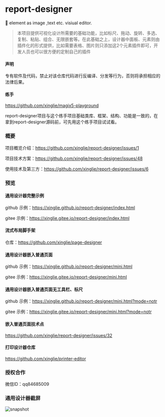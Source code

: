 # report-designer
🚀 element as image ,text etc. visiual editor.
> 本项目提供可视化设计所需要的基础功能，比如标尺、拖动、旋转、多选、复制、粘贴、组合、无限嵌套等。在此基础之上，设计器中面板、元素则由插件化的形式提供，比如需要表格、图片则只添加这2个元素插件即可，开发人员也可以很方便的定制自己的插件

#### 声明
专有软件及代码，禁止对该仓库代码进行反编译、分发等行为，否则将承担相应的法律后果。

#### 练手
https://github.com/xinglie/magix5-playground

report-designer项目与这个练手项目基础类库、框架、结构、功能是一致的，在拿到report-designer源码前，可先用这个练手项目试试看。

### 概要
项目概览介绍：https://github.com/xinglie/report-designer/issues/1

项目技术方案：https://github.com/xinglie/report-designer/issues/48

使用技术及第三方：https://github.com/xinglie/report-designer/issues/6

### 预览

#### 通用设计器完整示例
github 示例：https://xinglie.github.io/report-designer/index.html

gitee 示例：https://xinglie.gitee.io/report-designer/index.html


#### 流式布局脚手架
仓库：https://github.com/xinglie/page-designer

#### 通用设计器嵌入普通页面
github 示例：https://xinglie.github.io/report-designer/mini.html

gitee 示例：https://xinglie.gitee.io/report-designer/mini.html

#### 通用设计器嵌入普通页面无工具栏、标尺
github 示例：https://xinglie.github.io/report-designer/mini.html?mode=notr

gitee 示例：https://xinglie.gitee.io/report-designer/mini.html?mode=notr

#### 嵌入普通页面技术点
https://github.com/xinglie/report-designer/issues/32


#### 打印设计器仓库
https://github.com/xinglie/printer-editor


### 授权合作
微信ID：qq84685009 

### 通用设计器截屏
![snapshot](https://xinglie.github.io/report-designer/snapshot.png)
